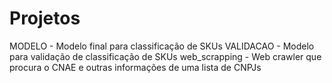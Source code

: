 # Projetos

MODELO - Modelo final para classificação de SKUs
VALIDACAO - Modelo para validação de classificação de SKUs
web_scrapping - Web crawler que procura o CNAE e outras informações de uma lista de CNPJs
